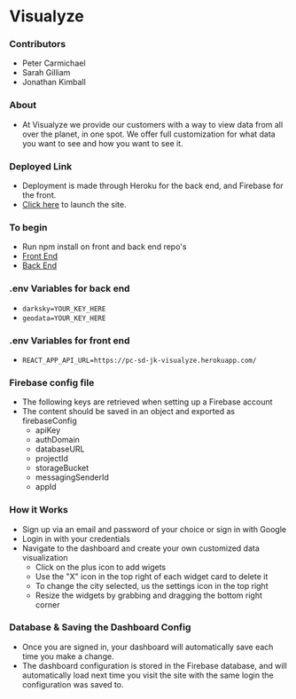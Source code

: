 # Visualyze

### Contributors

- Peter Carmichael
- Sarah Gilliam
- Jonathan Kimball

### About

- At Visualyze we provide our customers with a way to view data from all over the planet, in one spot. We offer full customization for what data you want to see and how you want to see it.

### Deployed Link

- Deployment is made through Heroku for the back end, and Firebase for the front.
- [Click here](https://d32-final-sarah-jon-peter.web.app/) to launch the site.

### To begin

- Run npm install on front and back end repo's
- [Front End](https://github.com/visualyze/front-end)
- [Back End](https://github.com/visualyze/back-end)

### .env Variables for back end

- `darksky=YOUR_KEY_HERE`
- `geodata=YOUR_KEY_HERE`

### .env Variables for front end

- `REACT_APP_API_URL=https://pc-sd-jk-visualyze.herokuapp.com/`

### Firebase config file

- The following keys are retrieved when setting up a Firebase account
- The content should be saved in an object and exported as firebaseConfig
  - apiKey
  - authDomain
  - databaseURL
  - projectId
  - storageBucket
  - messagingSenderId
  - appId

### How it Works

- Sign up via an email and password of your choice or sign in with Google
- Login in with your credentials
- Navigate to the dashboard and create your own customized data visualization
  - Click on the plus icon to add wigets
  - Use the "X" icon in the top right of each widget card to delete it
  - To change the city selected, us the settings icon in the top right
  - Resize the widgets by grabbing and dragging the bottom right corner

### Database & Saving the Dashboard Config

- Once you are signed in, your dashboard will automatically save each time you make a change.
- The dashboard configuration is stored in the Firebase database, and will automatically load next time you visit the site with the same login the configuration was saved to.
